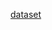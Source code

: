 <a href="https://drive.google.com/drive/folders/1jY_YyTcqFxS8MpJwdsk3Raj9xZo1Nbdh?usp=sharing">dataset</a>
